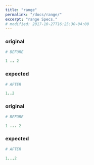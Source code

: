 ```yaml
---
title: "range"
permalink: "/docs/range/"
excerpt: "range Specs."
# modified: 2017-10-27T16:25:30-04:00
---
```

### original
```ruby
# BEFORE

1 .. 2

```
### expected
```ruby
# AFTER

1..2

```
### original
```ruby
# BEFORE

1 ... 2

```
### expected
```ruby
# AFTER

1...2
```
